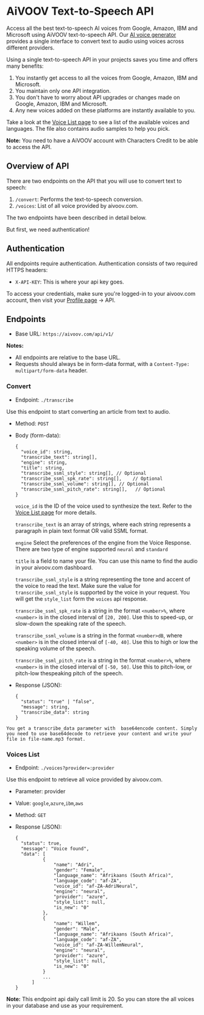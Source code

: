 # AiVOOV Text-to-Speech API

Access all the best text-to-speech AI voices from Google, Amazon, IBM and Microsoft using AiVOOV text-to-speech API. Our [AI voice generator](http://aivoov.com/) provides a single interface to convert text to audio using voices across different providers. 

Using a single text-to-speech API in your projects saves you time and offers many benefits:
1. You instantly get access to all the voices from Google, Amazon, IBM and Microsoft.
2. You maintain only one API integration.
3. You don't have to worry about API upgrades or changes made on Google, Amazon, IBM and Microsoft.
4. Any new voices added on these platforms are instantly available to you.

Take a look at the [Voice List page](https://aivoov.com/voices) to see a list of the available voices and languages. The file also contains audio samples to help you pick.

**Note:** You need to have a AiVOOV account with Characters Credit to be able to access the API.

## Overview of API

There are two endpoints on the API that you will use to convert text to speech:
1. `/convert`: Performs the text-to-speech conversion.
2. `/voices`: List of all voice provided by aivoov.com.

The two endpoints have been described in detail below.

But first, we need authentication!

## Authentication

All endpoints require authentication. Authentication consists of two required HTTPS headers:
- `X-API-KEY`: This is where your api key goes. 

To access your credentials, make sure you're logged-in to your aivoov.com account, then visit your [Profile page](https://aivoov.com/user/my_profile) -> API.
 
## Endpoints

- Base URL: `https://aivoov.com/api/v1/`

**Notes:**
- All endpoints are relative to the base URL.
- Requests should always be in form-data format, with a `Content-Type: multipart/form-data` header.

### Convert

- Endpoint:  `./transcribe`

Use this endpoint to start converting an article from text to audio.

- Method: `POST`

- Body (form-data):
  ```jsonc
  {
    "voice_id": string,
    "transcribe_text": string[],  
    "engine": string,
    "title": string,
    "transcribe_ssml_style": string[], // Optional         
    "transcribe_ssml_spk_rate": string[],    // Optional      
    "transcribe_ssml_volume": string[], // Optional
    "transcribe_ssml_pitch_rate": string[],   // Optional
  }
  ```

  `voice_id` is the ID of the voice used to synthesize the text. Refer to the [Voice List page](https://aivoov.com/voices) for more details.
   
  `transcribe_text` is an array of strings, where each string represents a paragraph in plain text format OR valid SSML format.
  
  `engine` Select the preferences of the engine from the Voice Response. There are two type of engine supported `neural` and `standard`
   
  `title` is a field to name your file. You can use this name to find the audio in your aivoov.com dashboard.
  
  `transcribe_ssml_style` is a string representing the tone and accent of the voice to read the text. Make sure the value for `transcribe_ssml_style` is supported by the voice in your request. You will get the `style_list` form the `voices` api response. 

  `transcribe_ssml_spk_rate` is a string in the format `<number>%`, where `<number>` is in the closed interval of `[20, 200]`. Use this to speed-up, or slow-down the speaking rate of the speech. 
   
  `transcribe_ssml_volume` is a string in the format `<number>dB`, where `<number>` is in the closed interval of `[-40, 40]`. Use this to high or low the speaking volume of the speech. 
  
  `transcribe_ssml_pitch_rate` is a string in the format `<number>%`, where `<number>` is in the closed interval of `[-50, 50]`. Use this to pitch-low, or pitch-low thespeaking  pitch of the speech. 
   

- Response (JSON):
  ```jsonc
  {
    "status": "true" | "false",
    "message": string,
    "transcribe_data": string
  }
  ```
`You get a transcribe_data parameter with  base64encode content.
Simply you need to use base64decode to retrieve your content and write your file in file-name.mp3 format.`

### Voices List

- Endpoint:  `./voices?provider=:provider`

Use this endpoint to retrieve all voice provided by aivoov.com.
- Parameter: provider
- Value: `google`,`azure`,`ibm`,`aws`
- Method: `GET`
  
- Response (JSON):
  ```jsonc
  {
	"status": true,
	"message": "Voice found",
	"data": [
			{
				"name": "Adri",
				"gender": "Female",
				"language_name": "Afrikaans (South Africa)",
				"language_code": "af-ZA",
				"voice_id": "af-ZA-AdriNeural",
				"engine": "neural",
				"provider": "azure",
				"style_list": null,
				"is_new": "0"
			},
			{
				"name": "Willem",
				"gender": "Male",
				"language_name": "Afrikaans (South Africa)",
				"language_code": "af-ZA",
				"voice_id": "af-ZA-WillemNeural",
				"engine": "neural",
				"provider": "azure",
				"style_list": null,
				"is_new": "0"
			}
			...
		]
  }
  ```
**Note:**  This endpoint api daily call limit is 20. So you can store the all voices in your database and use as your requirement.

 
